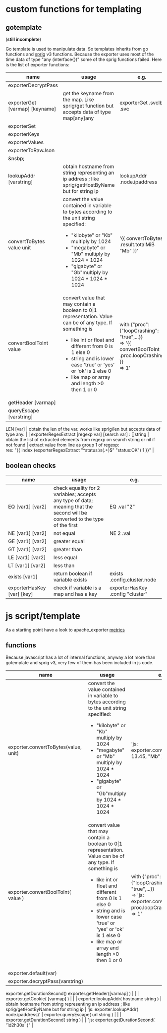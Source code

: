 # custom functions for templating 



## gotemplate

(**still incomplete**)

Go template is used to manipulate data. So templates inherits from go functions and [sprig](https://masterminds.github.io/sprig/) v3 functions.
Because the exporter uses most of the time data of type "any (interface{})" some of the sprig functions failed.
Here is the list of exporter functions:

name| usage | e.g. |
--|---|---|
exporterDecryptPass | | |
exporterGet [varmap] [keyname] | get the keyname from the map. Like sprig/get function but accepts data of type map[any]any | exporterGet .svclb .svc |
exporterSet | | |
exporterKeys | | |
exporterValues | | |
exporterToRawJson | | |
&nsbp; | | |
lookupAddr [varstring] | obtain hostname from string representing an ip address ; like sprig/getHostByName but for string ip | lookupAddr .node.ipaddress |
convertToBytes value unit | convert the value contained in variable to bytes according to the unit string specified: <ul><li>"kilobyte" or "Kb" multiply by 1024 <li>"megabyte" or "Mb" multiply by 1024 * 1024<li>"gigabyte" or "Gb"multiply by 1024 * 1024 * 1024</ul> | '{{ convertToBytes .result.totalMiB "Mb" }}' |
convertBoolToInt value | convert value that may contain a boolean to 0&#124;1 representation. Value can be of any type. If something is <ul><li>like int or float and different from 0 is 1 else 0<li>string and is lower case 'true' or 'yes' or 'ok' is 1 else 0<li>like map or array and length >0 then 1 or 0</ul>| with {"proc": {"loopCrashing": "true",...}}<br> => '{{ convertBoolToInt .proc.loopCrashing }}<br> => 1' |
getHeader [varmap] | | |
queryEscape [varstring] | | |

LEN [var] | obtain the len of the var. works like sprig/len but accepts data of type any. | |
exporterRegexExtract [regexp var] [search var] : []string | obtain the list of extracted elements from regexp on search string or nil if not found | extract value from line as group 1 of regexp: <br> res: "{{ index  (exporterRegexExtract "^status:\s(.+)$" "status:OK") 1 }}" |

## boolean checks

name| usage | e.g. |
---|---|---|
EQ [var1] [var2] | check equality for 2 variables; accepts any type of data; meaning that the second will be converted to the type of the first | EQ .val "2" |
NE [var1] [var2] | not equal | NE 2 .val |
GE [var1] [var2] | greater equal | |
GT [var1] [var2] | greater than | |
LE [var1] [var2] | less equal | |
LT [var1] [var2] | less than | |
exists [var1] | return boolean if variable exists| exists .config.cluster.node |
exporterHasKey [var] [key] | check if variable is a map and has a key | exporterHasKey .config "cluster" |


# js script/template

As a starting point have a look to apache_exporter [metrics](../contribs/apache/etc/apache/metrics/apache_status.collector.yml)

## functions
Because javascript has a lot of internal functions, anyway a lot more than gotemplate and sprig v3, very few of them has been included in js code.

name| usage | e.g. |
--|---|---|
exporter.convertToBytes(value, unit) | convert the value contained in variable to bytes according to the unit string specified: <ul><li>"kilobyte" or "Kb" multiply by 1024 <li>"megabyte" or "Mb" multiply by 1024 * 1024<li>"gigabyte" or "Gb"multiply by 1024 * 1024 * 1024</ul> | 'js: exporter.convertToBytes( 13.45, "Mb" )' |
exporter.convertBoolToInt( value )| convert value that may contain a boolean to 0&#124;1 representation. Value can be of any type. If something is <ul><li>like int or float and different from 0 is 1 else 0<li>string and is lower case 'true' or 'yes' or 'ok' is 1 else 0<li>like map or array and length >0 then 1 or 0</ul>| with {"proc": {"loopCrashing": "true",...}}<br> => 'js: exporter.convertBoolToInt( proc.loopCrashing)'<br> => 1' |
exporter.default(var) | | |
exporter.decryptPass(varstring) | | |
exporter.getDurationSecond()
exporter.getHeader([varmap] ) | | |
exporter.getCookie( [varmap] ) | | |
exporter.lookupAddr( hostname string ) | obtain hostname from string representing an ip address ; like sprig/getHostByName but for string ip | 'js: exporter.lookupAddr( node.ipaddress)' |
exporter.queryEscape( url string ) | | |
exporter.getDurationSecond( string ) | | "js: exporter.getDurationSecond( '1d2h30s' )" |
